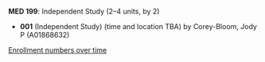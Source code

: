 **MED 199**: Independent Study (2–4 units, by 2)

- **001** (Independent Study) (time and location TBA) by Corey-Bloom, Jody P (A01868632)

[Enrollment numbers over time](./MED199.tsv)
